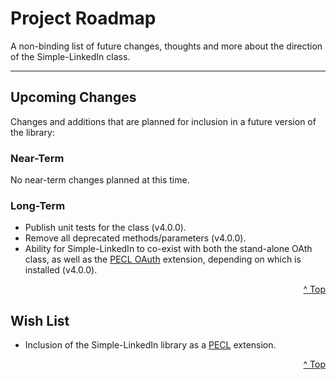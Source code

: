 # Project Roadmap #

A non-binding list of future changes, thoughts and more about the direction of the Simple-LinkedIn class.



<p align='right'></p>


---


## Upcoming Changes ##

Changes and additions that are planned for inclusion in a future version of the library:

### Near-Term ###

No near-term changes planned at this time.

### Long-Term ###

  * Publish unit tests for the class (v4.0.0).
  * Remove all deprecated methods/parameters (v4.0.0).
  * Ability for Simple-LinkedIn to co-exist with both the stand-alone OAth class, as well as the [PECL OAuth](http://pecl.php.net/package/oauth) extension, depending on which is installed (v4.0.0).

<p align='right'><a href='RoadMap#Project_Roadmap.md'>^ Top</a></p>

## Wish List ##

  * Inclusion of the Simple-LinkedIn library as a [PECL](http://pecl.php.net/) extension.

<p align='right'><a href='RoadMap#Project_Roadmap.md'>^ Top</a></p>